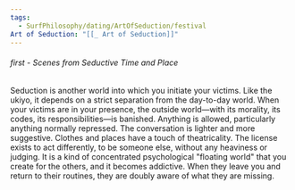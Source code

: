 ```yaml
---
tags:
  - SurfPhilosophy/dating/ArtOfSeduction/festival
Art of Seduction: "[[_ Art of Seduction]]"
---
```



###### first - Scenes from Seductive Time and Place
Seduction is another world into which you initiate your victims. Like the ukiyo, it depends on a strict separation from the day-to-day world. When your victims are in your presence, the outside world—with its morality, its codes, its responsibilities—is banished. Anything is allowed, particularly anything normally repressed. The conversation is lighter and more suggestive. Clothes and places have a touch of theatricality. The license exists to act differently, to be someone else, without any heaviness or judging. It is a kind of concentrated psychological "floating world" that you create for the others, and it becomes addictive. When they leave you and return to their routines, they are doubly aware of what they are missing.